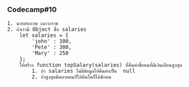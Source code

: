 ### Codecamp#10
    1. นายสหภาพ เนาวะราช
    2. ถ้าเรามี Object ชื่อ salaries
        let salaries = {
            'john' : 100,
            'Pete' : 300,
            'Mary' : 250
        };
        ให้สร้าง function topSalary(salaries) ที่คืนค่าชื่อคนที่มีเงินเดือนสูงสุด
            1. ถ้า salaries ไม่มีข้อมูลให้คืนค่าเป็น  null
            2. ถ้าสูงสุดมีหลายคนก็ให้คืนใคก็ได้ซักคน
            